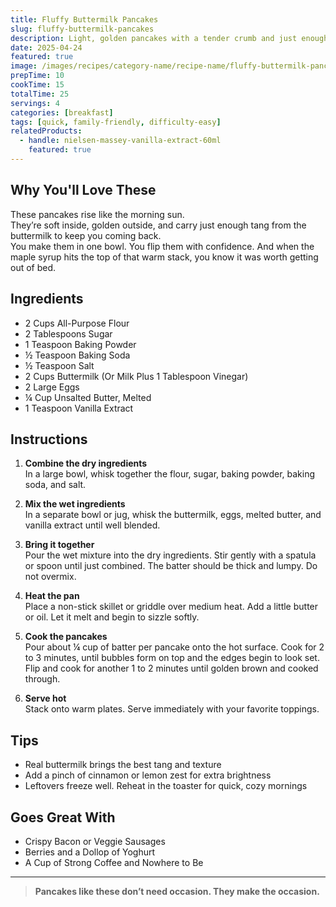```yaml
---
title: Fluffy Buttermilk Pancakes
slug: fluffy-buttermilk-pancakes
description: Light, golden pancakes with a tender crumb and just enough fluff to soak up all that syrupy joy.
date: 2025-04-24
featured: true
image: /images/recipes/category-name/recipe-name/fluffy-buttermilk-pancakes.webp
prepTime: 10
cookTime: 15
totalTime: 25
servings: 4
categories: [breakfast]
tags: [quick, family-friendly, difficulty-easy]
relatedProducts: 
  - handle: nielsen-massey-vanilla-extract-60ml
    featured: true
---
```


## Why You'll Love These

These pancakes rise like the morning sun.  
They’re soft inside, golden outside, and carry just enough tang from the buttermilk to keep you coming back.  
You make them in one bowl. You flip them with confidence. And when the maple syrup hits the top of that warm stack, you know it was worth getting out of bed.

## Ingredients

- 2 Cups All-Purpose Flour  
- 2 Tablespoons Sugar  
- 1 Teaspoon Baking Powder  
- ½ Teaspoon Baking Soda  
- ½ Teaspoon Salt  
- 2 Cups Buttermilk (Or Milk Plus 1 Tablespoon Vinegar)  
- 2 Large Eggs  
- ¼ Cup Unsalted Butter, Melted  
- 1 Teaspoon Vanilla Extract

## Instructions

1. **Combine the dry ingredients**  
   In a large bowl, whisk together the flour, sugar, baking powder, baking soda, and salt.

2. **Mix the wet ingredients**  
   In a separate bowl or jug, whisk the buttermilk, eggs, melted butter, and vanilla extract until well blended.

3. **Bring it together**  
   Pour the wet mixture into the dry ingredients. Stir gently with a spatula or spoon until just combined. The batter should be thick and lumpy. Do not overmix.

4. **Heat the pan**  
   Place a non-stick skillet or griddle over medium heat. Add a little butter or oil. Let it melt and begin to sizzle softly.

5. **Cook the pancakes**  
   Pour about ¼ cup of batter per pancake onto the hot surface. Cook for 2 to 3 minutes, until bubbles form on top and the edges begin to look set. Flip and cook for another 1 to 2 minutes until golden brown and cooked through.

6. **Serve hot**  
   Stack onto warm plates. Serve immediately with your favorite toppings.

## Tips

- Real buttermilk brings the best tang and texture  
- Add a pinch of cinnamon or lemon zest for extra brightness  
- Leftovers freeze well. Reheat in the toaster for quick, cozy mornings

## Goes Great With

- Crispy Bacon or Veggie Sausages  
- Berries and a Dollop of Yoghurt  
- A Cup of Strong Coffee and Nowhere to Be

---

> **Pancakes like these don’t need occasion. They make the occasion.**